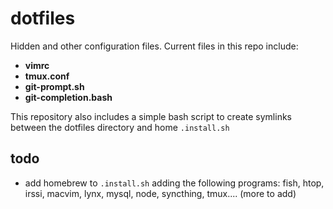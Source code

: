 # dotfiles

Hidden and other configuration files. Current files in this repo
include:

* **vimrc**
* **tmux.conf**
* **git-prompt.sh**
* **git-completion.bash**

This repository also includes a simple bash script to create symlinks between
the dotfiles directory and home `.install.sh`

## todo

* add homebrew to `.install.sh`  adding the following programs: fish, htop,
 irssi, macvim, lynx, mysql, node, syncthing, tmux.... (more to add)
